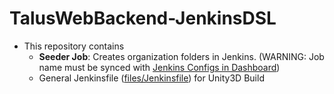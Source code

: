 # TalusWebBackend-JenkinsDSL

- This repository contains
  - **Seeder Job**: Creates organization folders in Jenkins. (WARNING: Job name must be synced with [Jenkins Configs in Dashboard](https://github.com/TalusStudio/TalusWebBackend/blob/master/config/jenkins.php))
  - General Jenkinsfile ([files/Jenkinsfile](https://github.com/TalusStudio/TalusWebBackend-JenkinsDSL/blob/master/files/Jenkinsfile)) for Unity3D Build
